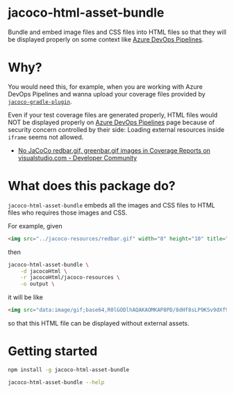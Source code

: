 # jacoco-html-asset-bundle

Bundle and embed image files and CSS files into HTML files so that they will be displayed properly on some context like [Azure DevOps Pipelines](https://azure.microsoft.com/en-us/services/devops/pipelines/).

# Why?

You would need this, for example, when you are working with Azure DevOps Pipelines and wanna upload your coverage files provided by [`jacoco-gradle-plugin`](https://docs.gradle.org/current/userguide/jacoco_plugin.html).

Even if your test coverage files are generated properly, HTML files would NOT be displayed properly on [Azure DevOps Pipelines](https://azure.microsoft.com/en-us/services/devops/pipelines/) page because of security concern controlled by their side: Loading external resources inside `iframe` seems not allowed.

- [No JaCoCo redbar.gif, greenbar.gif images in Coverage Reports on visualstudio.com - Developer Community](https://developercommunity.visualstudio.com/content/problem/312040/no-jacoco-redbargif-greenbargif-images-in-coverage.html)

# What does this package do?

`jacoco-html-asset-bundle` embeds all the images and CSS files to HTML files who requires those images and CSS.

For example, given

```html
<img src="../jacoco-resources/redbar.gif" width="8" height="10" title="6" alt="6"/>
```

then

```bash
jacoco-html-asset-bundle \
    -d jacocoHtml \
    -r jacocoHtml/jacoco-resources \
    -o output \
```

it will be like

```html
<img src="data:image/gif;base64,R0lGODlhAQAKAOMKAP8PD/8dHf8sLP9KSv9dXf99ff+MjP+goP+mpv+srACtAACtAACtAACtAACtAACtACH5BAEKAA8ALAAAAAABAAoAAAQIMIxyEjJEgAgAOw==" width="8" height="10" title="6" alt="6"/>
```

so that this HTML file can be displayed without external assets.

# Getting started

```bash
npm install -g jacoco-html-asset-bundle

jacoco-html-asset-bundle --help
```
